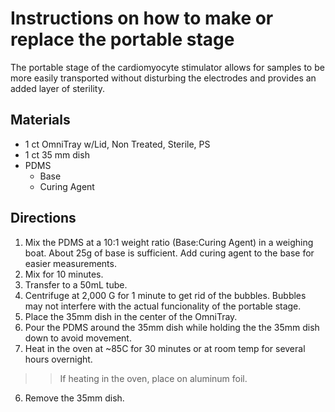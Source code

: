 # Instructions on how to make or replace the portable stage

The portable stage of the cardiomyocyte stimulator allows for samples to be more easily transported without disturbing the electrodes and provides an added layer of sterility.

## Materials
* 1 ct OmniTray w/Lid, Non Treated, Sterile, PS
* 1 ct 35 mm dish
* PDMS
  * Base
  * Curing Agent

## Directions
1. Mix the PDMS at a 10:1 weight ratio (Base:Curing Agent) in a weighing boat.  About 25g of base is sufficient.  Add curing agent to the base for easier measurements.
2. Mix for 10 minutes.
3. Transfer to a 50mL tube.
4. Centrifuge at 2,000 G for 1 minute to get rid of the bubbles.  Bubbles may not interfere with the actual funcionality of the portable stage.
5. Place the 35mm dish in the center of the OmniTray.
6. Pour the PDMS around the 35mm dish while holding the the 35mm dish down to avoid movement.
5. Heat in the oven at ~85C for 30 minutes or at room temp for several hours overnight.
>> If heating in the oven, place on aluminum foil.
6. Remove the 35mm dish.
